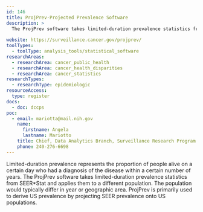 ```yaml
---
id: 146
title: ProjPrev-Projected Prevalence Software
description: >
  The ProjPrev software takes limited-duration prevalence statistics from SEER*Stat and applies them to a different population. ProjPrev is primarily used to derive US prevalence by projecting SEER prevalence onto US populations. 
  
website: https://surveillance.cancer.gov/projprev/
toolTypes:
  - toolType: analysis_tools/statistical_software
researchAreas:
  - researchArea: cancer_public_health
  - researchArea: cancer_health_disparities
  - researchArea: cancer_statistics
researchTypes:
  - researchType: epidemiologic
resourceAccess:
  type: register
docs:
  - doc: dccps
poc:
  - email: mariotta@mail.nih.gov
    name:
      firstname: Angela
      lastname: Mariotto
    title: Chief, Data Analytics Branch, Surveillance Research Program
    phone: 240-276-6698
---
```

Limited-duration prevalence represents the proportion of people alive on a certain day who had a diagnosis of the disease within a certain number of years. The ProjPrev software takes limited-duration prevalence statistics from SEER*Stat and applies them to a different population. The population would typically differ in year or geographic area. ProjPrev is primarily used to derive US prevalence by projecting SEER prevalence onto US populations. 
